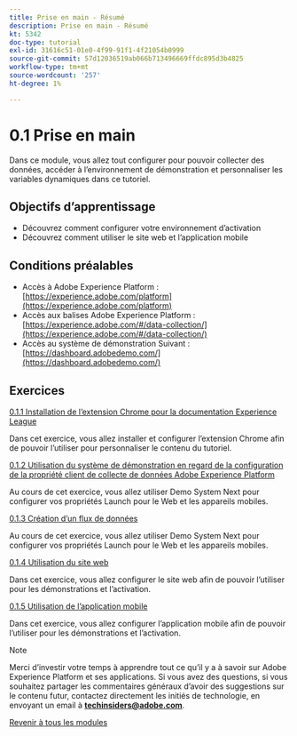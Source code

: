 ```yaml
---
title: Prise en main - Résumé
description: Prise en main - Résumé
kt: 5342
doc-type: tutorial
exl-id: 31616c51-01e0-4f99-91f1-4f21054b0999
source-git-commit: 57d12036519ab066b713496669ffdc895d3b4825
workflow-type: tm+mt
source-wordcount: '257'
ht-degree: 1%

---
```


# 0.1 Prise en main

Dans ce module, vous allez tout configurer pour pouvoir collecter des données, accéder à l’environnement de démonstration et personnaliser les variables dynamiques dans ce tutoriel.

## Objectifs d’apprentissage

- Découvrez comment configurer votre environnement d’activation
- Découvrez comment utiliser le site web et l’application mobile

## Conditions préalables

- Accès à Adobe Experience Platform : [https://experience.adobe.com/platform](https://experience.adobe.com/platform)
- Accès aux balises Adobe Experience Platform : [https://experience.adobe.com/#/data-collection/](https://experience.adobe.com/#/data-collection/)
- Accès au système de démonstration Suivant : [https://dashboard.adobedemo.com/](https://dashboard.adobedemo.com/)

## Exercices

[0.1.1 Installation de l’extension Chrome pour la documentation Experience League](./ex1.md)

Dans cet exercice, vous allez installer et configurer l’extension Chrome afin de pouvoir l’utiliser pour personnaliser le contenu du tutoriel.

[0.1.2 Utilisation du système de démonstration en regard de la configuration de la propriété client de collecte de données Adobe Experience Platform](./ex2.md)

Au cours de cet exercice, vous allez utiliser Demo System Next pour configurer vos propriétés Launch pour le Web et les appareils mobiles.

[0.1.3 Création d’un flux de données](./ex3.md)

Au cours de cet exercice, vous allez utiliser Demo System Next pour configurer vos propriétés Launch pour le Web et les appareils mobiles.

[0.1.4 Utilisation du site web](./ex4.md)

Dans cet exercice, vous allez configurer le site web afin de pouvoir l’utiliser pour les démonstrations et l’activation.

[0.1.5 Utilisation de l’application mobile](./ex5.md)

Dans cet exercice, vous allez configurer l’application mobile afin de pouvoir l’utiliser pour les démonstrations et l’activation.

>[!NOTE]
>
>Merci d’investir votre temps à apprendre tout ce qu’il y a à savoir sur Adobe Experience Platform et ses applications. Si vous avez des questions, si vous souhaitez partager les commentaires généraux d’avoir des suggestions sur le contenu futur, contactez directement les initiés de technologie, en envoyant un email à **techinsiders@adobe.com**.

[Revenir à tous les modules](../../../overview.md)
